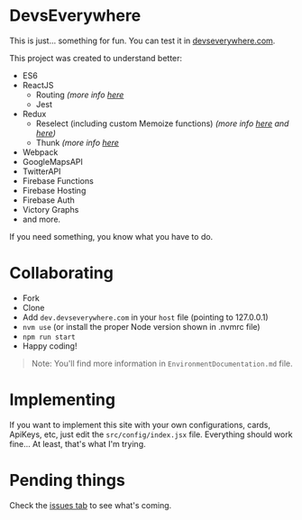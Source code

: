 # DevsEverywhere

This is just... something for fun. You can test it in [devseverywhere.com](https://devseverywhere.com).

This project was created to understand better:
* ES6
* ReactJS
  * Routing _(more info [here](https://github.com/ReactTraining/react-router/tree/master/packages/react-router-dom)_
  * Jest
* Redux
  * Reselect (including custom Memoize functions) _(more info [here](http://redux.js.org/docs/recipes/ComputingDerivedData.html) and [here](https://github.com/reactjs/reselect))_
  * Thunk _(more info [here](https://github.com/gaearon/redux-thunk)_
* Webpack
* GoogleMapsAPI
* TwitterAPI
* Firebase Functions
* Firebase Hosting
* Firebase Auth
* Victory Graphs
* and more.

If you need something, you know what you have to do.

# Collaborating
* Fork
* Clone
* Add `dev.devseverywhere.com` in your `host` file (pointing to 127.0.0.1)
* `nvm use` (or install the proper Node version shown in .nvmrc file)
* `npm run start`
* Happy coding!

> Note: You'll find more information in `EnvironmentDocumentation.md` file.

# Implementing
If you want to implement this site with your own configurations, cards, ApiKeys, etc, just edit the `src/config/index.jsx` file.
Everything should work fine... At least, that's what I'm trying.

# Pending things
Check the [issues tab](https://github.com/BrodaNoel/devseverywhere/issues) to see what's coming.
